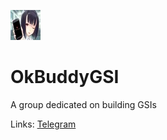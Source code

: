 ![Anime girl holding a phone with the Xiaomi "System has been destroyed screen"](https://raw.githubusercontent.com/OkBuddyGSI/.github/main/assets/logo48.jpg "OkBuddyGSI's icon")
# OkBuddyGSI

A group dedicated on building GSIs

Links:
[Telegram](https://t.me/OkBuddyGSI)

